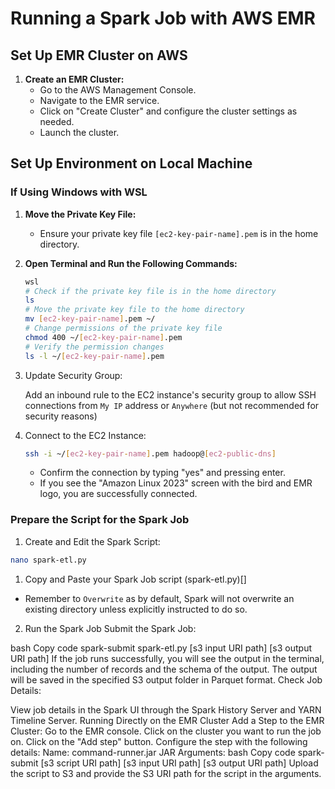 # Running a Spark Job with AWS EMR

## Set Up EMR Cluster on AWS

1. **Create an EMR Cluster:**
   - Go to the AWS Management Console.
   - Navigate to the EMR service.
   - Click on "Create Cluster" and configure the cluster settings as needed.
   - Launch the cluster.

## Set Up Environment on Local Machine

### If Using Windows with WSL

1. **Move the Private Key File:**
   - Ensure your private key file `[ec2-key-pair-name].pem` is in the home directory.

2. **Open Terminal and Run the Following Commands:**
   ```bash
   wsl
   # Check if the private key file is in the home directory
   ls
   # Move the private key file to the home directory
   mv [ec2-key-pair-name].pem ~/ 
   # Change permissions of the private key file
   chmod 400 ~/[ec2-key-pair-name].pem 
   # Verify the permission changes
   ls -l ~/[ec2-key-pair-name].pem 
   ```
3. Update Security Group:

    Add an inbound rule to the EC2 instance's security group to allow SSH connections from `My IP` address or `Anywhere` (but not recommended for security reasons)
4. Connect to the EC2 Instance:
    ```bash
    ssh -i ~/[ec2-key-pair-name].pem hadoop@[ec2-public-dns]
    ```
    - Confirm the connection by typing "yes" and pressing enter.
    - If you see the "Amazon Linux 2023" screen with the bird and EMR logo, you are successfully connected.
    
### Prepare the Script for the Spark Job
1. Create and Edit the Spark Script:

``` bash
nano spark-etl.py
```   
1. Copy and Paste your Spark Job script (spark-etl.py)[] 
- Remember to `Overwrite` as by default, Spark will not overwrite an existing directory unless explicitly instructed to do so.
2. Run the Spark Job
Submit the Spark Job:

bash
Copy code
spark-submit spark-etl.py [s3 input URI path] [s3 output URI path]
If the job runs successfully, you will see the output in the terminal, including the number of records and the schema of the output.
The output will be saved in the specified S3 output folder in Parquet format.
Check Job Details:

View job details in the Spark UI through the Spark History Server and YARN Timeline Server.
Running Directly on the EMR Cluster
Add a Step to the EMR Cluster:
Go to the EMR console.
Click on the cluster you want to run the job on.
Click on the "Add step" button.
Configure the step with the following details:
Name: command-runner.jar
JAR Arguments:
bash
Copy code
spark-submit [s3 script URI path] [s3 input URI path] [s3 output URI path]
Upload the script to S3 and provide the S3 URI path for the script in the arguments.